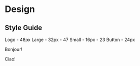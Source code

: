 # Design

## Style Guide

<!-- tabs:start -->

<!-- tab:Mobile -->

Logo - 48px
Large - 32px - 47
Small - 16px - 23
Button - 24px

<!-- tab:French -->

Bonjour!

<!-- tab:Italian -->

Ciao!

<!-- tabs:end -->
